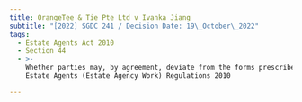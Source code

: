 ```yaml
---
title: OrangeTee & Tie Pte Ltd v Ivanka Jiang
subtitle: "[2022] SGDC 241 / Decision Date: 19\_October\_2022"
tags:
  - Estate Agents Act 2010
  - Section 44
  - >-
    Whether parties may, by agreement, deviate from the forms prescribed by the
    Estate Agents (Estate Agency Work) Regulations 2010

---
```

